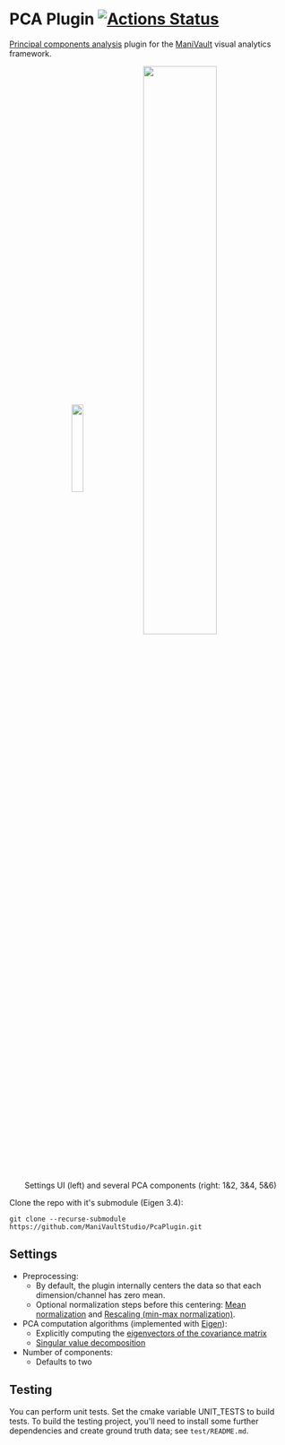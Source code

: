 # PCA Plugin  [![Actions Status](https://github.com/ManiVaultStudio/ParallelCoordinatesPlugin/workflows/ParallelCoordinatesPlugin/badge.svg?branch=master)](https://github.com/ManiVaultStudio/ParallelCoordinatesPlugin/actions)

[Principal components analysis](https://en.wikipedia.org/wiki/Principal_component_analysis) plugin for the [ManiVault](https://github.com/ManiVaultStudio/core) visual analytics framework.

<p align="middle">
  <img src="https://github.com/ManiVaultStudio/PcaPlugin/assets/58806453/91310fdd-641c-44b4-855b-8c3fea814eb1" align="middle" width="20%" />
  <img src="https://github.com/ManiVaultStudio/PcaPlugin/assets/58806453/b22676ca-9e2b-4932-87da-ef2d7f3efc67" align="middle" width="51%" /> </br>
  Settings UI (left) and several PCA components (right: 1&2, 3&4, 5&6)
</p>
<!-- PCA and t-SNE screenshot: 58806453/f9f19920-f1a4-41be-9ce4-ff8239aa6c3b -->

Clone the repo with it's submodule (Eigen 3.4):
```
git clone --recurse-submodule https://github.com/ManiVaultStudio/PcaPlugin.git
```

## Settings
- Preprocessing:
  - By default, the plugin internally centers the data so that each dimension/channel has zero mean.
  - Optional normalization steps before this centering: [Mean normalization](https://en.wikipedia.org/wiki/Feature_scaling#Mean_normalization) and [Rescaling (min-max normalization)](https://en.wikipedia.org/wiki/Feature_scaling#Rescaling_(min-max_normalization)).
- PCA computation algorithms (implemented with [Eigen](https://gitlab.com/libeigen/eigen/)):
  - Explicitly computing the [eigenvectors of the covariance matrix](https://en.wikipedia.org/wiki/Principal_component_analysis#Covariances)
  - [Singular value decomposition](https://en.wikipedia.org/wiki/Principal_component_analysis#Singular_value_decomposition)
- Number of components:
  - Defaults to two

## Testing
You can perform unit tests. Set the cmake variable UNIT_TESTS to build tests. To build the testing project, you'll need to install some further dependencies and create ground truth data; see `test/README.md`.
